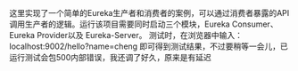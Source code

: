 这里实现了一个简单的Eureka生产者和消费者的案例，可以通过消费者暴露的API调用生产者的逻辑。运行该项目需要同时启动三个模块，Eureka Consumer、Eureka Provider以及
Eureka-Server。
测试时，在浏览器中输入：localhost:9002/hello?name=cheng 即可得到测试结果，不过要稍等一会儿，已运行测试会包500内部错误，我还调了好久，原来是有延迟
 